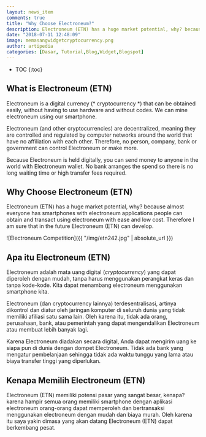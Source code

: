 ```yaml
---
layout: news_item
comments: true
title: "Why Choose Electroneum?"
description: Electroneum (ETN) has a huge market potential, why? because almost everyone has smartphones with electroneum applications people can obtain and transact using electroneum with ease and low cost.
date: "2018-07-11 12:48:09"
image: memasangwidgetcryptocurrency.png
author: artipedia
categories: [Dasar, Tutorial,Blog,Widget,Blogspot]
---
```

* TOC
{:toc}


## What is Electroneum (ETN)
Electroneum is a digital currency (* cryptocurrency *) that can be obtained easily, without having to use hardware and without codes. We can mine electroneum using our smartphone.

Electroneum (and other cryptocurrencies) are decentralized, meaning they are controlled and regulated by computer networks around the world that have no affiliation with each other. Therefore, no person, company, bank or government can control Electroneum or make more.

Because Electroneum is held digitally, you can send money to anyone in the world with Electroneum wallet. No bank arranges the spend so there is no long waiting time or high transfer fees required.

## Why Choose Electroneum (ETN)
Electroneum (ETN) has a huge market potential, why? because almost everyone has smartphones with electroneum applications people can obtain and transact using electroneum with ease and low cost. Therefore I am sure that in the future Electroneum (ETN) can develop.

![Electroneum Competition]({{ "/img/etn242.jpg" | absolute_url }})

## Apa itu Electroneum (ETN)
Electroneum adalah mata uang digital (*cryptocurrency*) yang dapat diperoleh dengan mudah, tanpa harus menggunakan perangkat keras dan tanpa kode-kode. Kita dapat menambang electroneum menggunakan smartphone kita.

Electroneum (dan cryptocurrency lainnya)  terdesentralisasi, artinya dikontrol dan diatur oleh jaringan komputer di seluruh dunia yang tidak memiliki afiliasi satu sama lain. Oleh karena itu, tidak ada orang, perusahaan, bank, atau pemerintah yang dapat mengendalikan Electroneum atau membuat lebih banyak lagi.

Karena Electroneum diadakan secara digital, Anda dapat mengirim uang ke siapa pun di dunia dengan dompet Electroneum. Tidak ada bank yang mengatur pembelanjaan sehingga tidak ada waktu tunggu yang lama atau biaya transfer tinggi yang diperlukan.

## Kenapa Memilih Electroneum (ETN)
Electroneum (ETN) memiliki potensi pasar yang sangat besar, kenapa? karena hampir semua orang memiliki smartphone dengan aplikasi electroneum orang-orang dapat memperoleh dan bertransaksi menggunakan electroneum dengan mudah dan biaya murah. Oleh karena itu saya yakin dimasa yang akan datang Electroneum (ETN) dapat berkembang pesat.
